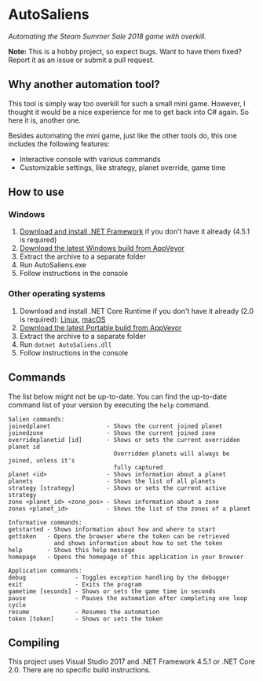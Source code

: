 # AutoSaliens
*Automating the Steam Summer Sale 2018 game with overkill.*

**Note:** This is a hobby project, so expect bugs. Want to have them fixed? Report it as an issue or submit a pull request.


## Why another automation tool?
This tool is simply way too overkill for such a small mini game. However, I thought it would be a nice experience for me to get back into C# again. So here it is, another one.

Besides automating the mini game, just like the other tools do, this one includes the following features:
- Interactive console with various commands
- Customizable settings, like strategy, planet override, game time

## How to use
### Windows
1. [Download and install .NET Framework](https://www.microsoft.com/net/download/dotnet-framework-runtime) if you don't have it already (4.5.1 is required)
2. [Download the latest Windows build from AppVeyor](https://ci.appveyor.com/project/Archomeda/AutoSaliens/branch/master/artifacts)
3. Extract the archive to a separate folder
4. Run AutoSaliens.exe
5. Follow instructions in the console

### Other operating systems
1. Download and install .NET Core Runtime if you don't have it already (2.0 is required): [Linux](https://docs.microsoft.com/en-us/dotnet/core/linux-prerequisites?tabs=netcore2x), [macOS](https://docs.microsoft.com/en-us/dotnet/core/macos-prerequisites?tabs=netcore2x)
2. [Download the latest Portable build from AppVeyor](https://ci.appveyor.com/project/Archomeda/AutoSaliens/branch/master/artifacts)
3. Extract the archive to a separate folder
4. Run `dotnet AutoSaliens.dll`
5. Follow instructions in the console

## Commands
The list below might not be up-to-date. You can find the up-to-date command list of your version by executing the `help` command.

```
Salien commands:
joinedplanet                - Shows the current joined planet
joinedzone                  - Shows the current joined zone
overrideplanetid [id]       - Shows or sets the current overridden planet id
                              Overridden planets will always be joined, unless it's
                              fully captured
planet <id>                 - Shows information about a planet
planets                     - Shows the list of all planets
strategy [strategy]         - Shows or sets the current active strategy
zone <planet_id> <zone_pos> - Shows information about a zone
zones <planet_id>           - Shows the list of the zones of a planet

Informative commands:
getstarted - Shows information about how and where to start
gettoken   - Opens the browser where the token can be retrieved
             and shows information about how to set the token
help       - Shows this help message
homepage   - Opens the homepage of this application in your browser

Application commands:
debug              - Toggles exception handling by the debugger
exit               - Exits the program
gametime [seconds] - Shows or sets the game time in seconds
pause              - Pauses the automation after completing one loop cycle
resume             - Resumes the automation
token [token]      - Shows or sets the token
```

## Compiling
This project uses Visual Studio 2017 and .NET Framework 4.5.1 or .NET Core 2.0. There are no specific build instructions.
